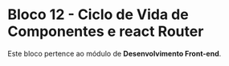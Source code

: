 # Bloco 12 - Ciclo de Vida de Componentes e react Router

Este bloco pertence ao módulo de **Desenvolvimento Front-end**.
